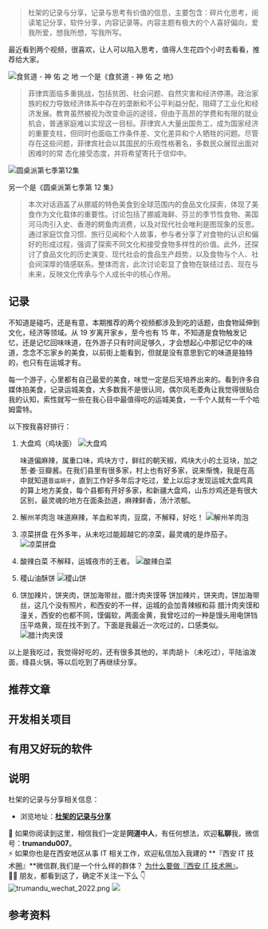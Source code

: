 > 杜架的记录与分享，记录与思考有价值的信息，主要包含：碎片化思考，阅读笔记分享，软件分享，内容记录等。内容主题有极大的个人喜好偏向，爱我所爱，想我所想，写我所写。

最近看到两个视频，很喜欢，让人可以陷入思考，值得人生花四个小时去看看，推荐给大家。

![食贫道 - 神 佑 之 地](https://static.trumandu.top/yank-note-picgo-img-20240910220529.png)
一个是《食贫道 - 神 佑 之 地》

> 菲律宾面临多重挑战，包括贫困、社会问题、自然灾害和经济停滞。政治家族的权力导致经济体系中存在的垄断和不公平利益分配，阻碍了工业化和经济发展。教育虽然被视为改变命运的途径，但由于高昂的学费和有限的就业机会，普通家庭难以实现这一目标。菲律宾人大量出国务工，成为国家经济的重要支柱，但同时也面临工作条件差、文化差异和个人牺牲的问题。尽管存在这些问题，菲律宾社会以其国民的乐观性格著名，多数民众展现出面对困难时的常 态化接受态度，并将希望寄托于信仰中。

![圆桌派第七季第12集](https://static.trumandu.top/yank-note-picgo-img-20240910221237.png)

另一个是《圆桌派第七季第 12 集》

> 本次对话涵盖了从挪威的特色美食到全球范围内的食品文化探索，体现了美食作为文化载体的重要性。讨论包括了挪威海鲜、芬兰的季节性食物、美国河马肉引入史、香港的鳄鱼肉消费，以及对现代社会唯利是图现象的反思。通过家庭饮食习惯、旅行见闻和个人故事，参与者分享了对食物的认识和偏好的形成过程，强调了探索不同文化和接受食物多样性的价值。此外，还探讨了食品文化的历史演变、现代社会的食品生产趋势，以及食物与个人、社会间深厚的情感联系。整体而言，此次讨论彰显了食物在联结过去、现在与未来，反映文化传承与个人成长中的核心作用。

## 记录

不知道是碰巧，还是有意，本期推荐的两个视频都涉及到吃的话题，由食物延伸到文化，经济等领域。从 19 岁离开家乡，至今也有 15 年，不知道是食物触发记忆，还是记忆回味味道，在外游子只有时间足够久，才会想起心中那记忆中的味道，念念不忘家乡的美食，以前街上能看到，但就是没有意思到它的味道是独特的，也只有在运城才有。

每一个游子，心里都有自己最爱的美食，味觉一定是后天培养出来的。看到许多自媒体拍美食，记录运城美食，大多数我不是很认同，偶尔风毛菱角让我觉得很贴合我的认知，索性就写一些在我心目中最值得吃的运城美食，一千个人就有一千个哈姆雷特。

以下按我喜好排行：

1. 大盘鸡（鸡块面）
   ![大盘鸡](https://static.trumandu.top/yank-note-picgo-img-20240910224720.jpg)

    味道偏麻辣，属重口味，鸡块方寸，鲜红的朝天椒，鸡块大小的土豆块，加之葱·姜·豆瓣酱。在我们县里有很多家，村上也有好多家，说来惭愧，我是在高中就知道`晋运胡子`，直到工作好多年后才吃过，爱上以后才发现运城大盘鸡真的算上地方美食，每个县都有开好多家，和新疆大盘鸡，山东炒鸡还是有很大区别，最灵魂的地方在面条劲道，麻辣鲜香，汤汁浓郁。

2. 解州羊肉泡
   味道麻辣，羊血和羊肉，豆腐，不解释，好吃！
   ![解州羊肉泡](https://static.trumandu.top/yank-note-picgo-img-20240910231811.png)

3. 凉菜拼盘
   在外多年，从未吃过能超越它的凉菜，最灵魂的是炸茄子。
   ![凉菜拼盘](https://static.trumandu.top/yank-note-picgo-img-20240910231654.png)

4. 酸辣白菜
   不解释，运城夜市的王者。
   ![酸辣白菜](https://static.trumandu.top/yank-note-picgo-img-20240910231546.png)

5. 稷山油酥饼
   ![稷山饼](https://static.trumandu.top/yank-note-picgo-img-20240910231017.png)

6. 饼加辣片，饼夹肉，饼加海带丝，腊汁肉夹馍等
   饼加辣片，饼夹肉，饼加海带丝，这几个没有照片，和西安的不一样，运城的会加青辣椒和蒜
   腊汁肉夹馍和潼关，西安的也都不同，馍偏软，两面金黄，我曾吃过的一种是馒头用电饼铛压平烙黄，现在找不到了。下面是我最近一次吃过的，口感类似。
   ![腊汁肉夹馍](https://static.trumandu.top/yank-note-picgo-img-20240910231117.png)

以上是我吃过，我觉得好吃的，还有很多其他的，羊肉胡卜（未吃过），平陆油泼面，绛县火锅，等以后吃到了再继续分享。

## 推荐文章

## 开发相关项目

## 有用又好玩的软件

## 说明

杜架的记录与分享相关信息：

-   浏览地址：[**杜架的记录与分享**](http://blog.trumandu.top/categories/杜架的记录与分享/)

🙌 如果你阅读到这里，相信我们一定是**同道中人**，有任何想法，欢迎**私聊**我，微信号：**trumandu007**。<br />⚡️ 如果你也是在西安地区从事 IT 相关工作，欢迎私信加入我建的 **『西安 IT 技术圈』**微信群,我们是一个什么样的群体？ [为什么要做『西安 IT 技术圈』](https://mp.weixin.qq.com/s?__biz=MzI4NTMwNTQ5Mg==&mid=2247483684&idx=1&sn=4c1f96c16463601a7e220a06649f4cd3)。<br />👬🏻 朋友，都看到这了，确定不关注一下么 👇<br />
![trumandu_wechat_2022.png](http://static.trumandu.top/trumandu_wechat_2022.png)
![](https://static.trumandu.top/view_good_share.gif)

## 参考资料
